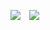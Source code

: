 <a href="https://hits.seeyoufarm.com"><img src="https://hits.seeyoufarm.com/api/count/incr/badge.svg?url=https%3A%2F%2Fgithub.com%2F0JUUU&count_bg=%23CDCDCD&title_bg=%23F6F2D9&icon=&icon_color=%23E7E7E7&title=hits&edge_flat=false"/></a>
<a href="https://instagram.com/0_jxxu">
    <img 
        src="http://img.shields.io/badge/-Instagram-black?style=flat&logo=Instagram&link=https://instagram.com/0_jxxu/"
        style="height : auto; margin-left : 10px; margin-right : 10px;"/>
</a>
